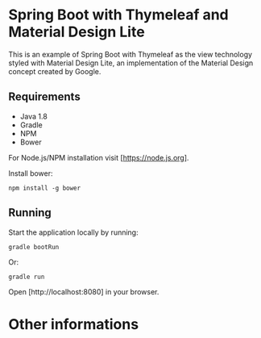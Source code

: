 # Spring Boot with Thymeleaf and Material Design Lite

This is an example of Spring Boot with Thymeleaf as the view technology styled with Material Design Lite, an implementation of the Material Design concept created by Google.
 
## Requirements

- Java 1.8
- Gradle
- NPM
- Bower

For Node.js/NPM installation visit [https://node.js.org]. 

Install bower:
 
 ```npm install -g bower```
 
## Running

Start the application locally by running:
 
```gradle bootRun```

Or:

```gradle run```

Open [http://localhost:8080] in your browser.

# Other informations

